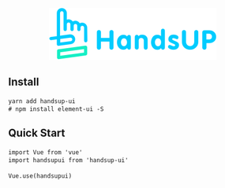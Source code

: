 <p align="center">
  <img src="/src/assets/handsup-logo.svg">
</p>

## Install
```shell
yarn add handsup-ui
# npm install element-ui -S
```

## Quick Start
```shell
import Vue from 'vue'
import handsupui from 'handsup-ui'

Vue.use(handsupui)
```
